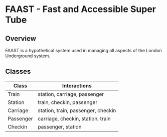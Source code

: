 FAAST - Fast and Accessible Super Tube
======================================

Overview
--------
FAAST is a hypothetical system used in managing all aspects of the London Underground system.

Classes
-------

Class |  Interactions
-------|--------------
Train | station, carriage, passenger
Station | train, checkin, passenger
Carriage | station, train, passenger, checkin
Passenger | carriage, checkin, station, train
Checkin | passenger, station

